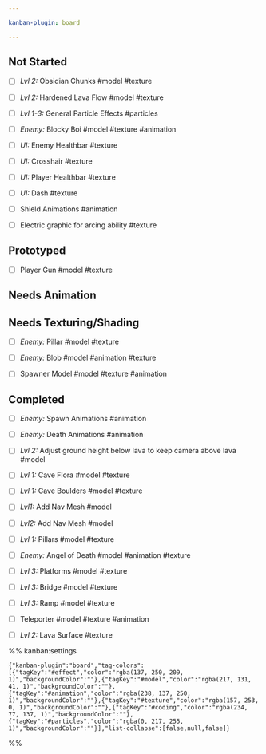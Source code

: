 ```yaml
---

kanban-plugin: board

---
```


## Not Started

- [ ] *Lvl 2:* Obsidian Chunks #model #texture
- [ ] *Lvl 2:* Hardened Lava Flow #model #texture
- [ ] *Lvl 1-3:* General Particle Effects #particles
- [ ] *Enemy:* Blocky Boi #model #texture #animation
- [ ] *UI:* Enemy Healthbar #texture
- [ ] *UI:* Crosshair #texture
- [ ] *UI:* Player Healthbar #texture
- [ ] *UI:* Dash #texture
- [ ] Shield Animations #animation
- [ ] Electric graphic for arcing ability #texture


## Prototyped

- [ ] Player Gun #model #texture


## Needs Animation



## Needs Texturing/Shading

- [ ] *Enemy:* Pillar #model #texture
- [ ] *Enemy:* Blob #model #animation #texture
- [ ] Spawner Model #model #texture #animation


## Completed

- [ ] *Enemy:* Spawn Animations #animation
- [ ] *Enemy:* Death Animations #animation
- [ ] *Lvl 2:* Adjust ground height below lava to keep camera above lava #model
- [ ] *Lvl 1:* Cave Flora #model #texture
- [ ] *Lvl 1:* Cave Boulders #model #texture
- [ ] *Lvl1:* Add Nav Mesh #model
- [ ] *Lvl2:* Add Nav Mesh #model
- [ ] *Lvl 1:* Pillars #model #texture
- [ ] *Enemy:* Angel of Death #model #animation #texture
- [ ] *Lvl 3:* Platforms #model #texture
- [ ] *Lvl 3:* Bridge #model #texture
- [ ] *Lvl 3:* Ramp #model #texture
- [ ] Teleporter #model #texture #animation
- [ ] *Lvl 2:* Lava Surface #texture




%% kanban:settings
```
{"kanban-plugin":"board","tag-colors":[{"tagKey":"#effect","color":"rgba(137, 250, 209, 1)","backgroundColor":""},{"tagKey":"#model","color":"rgba(217, 131, 41, 1)","backgroundColor":""},{"tagKey":"#animation","color":"rgba(238, 137, 250, 1)","backgroundColor":""},{"tagKey":"#texture","color":"rgba(157, 253, 0, 1)","backgroundColor":""},{"tagKey":"#coding","color":"rgba(234, 77, 137, 1)","backgroundColor":""},{"tagKey":"#particles","color":"rgba(0, 217, 255, 1)","backgroundColor":""}],"list-collapse":[false,null,false]}
```
%%
